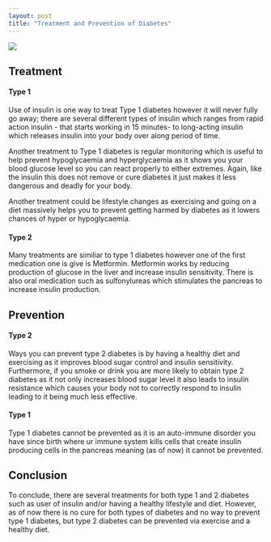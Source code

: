 ```yaml
---
layout: post
title: "Treatment and Prevention of Diabetes"
---
```


<img src="{{site.baseurl}}/assets/canva/treatments.png">

## Treatment

#### Type 1

Use of insulin is one way to treat Type 1 diabetes however it will never fully go away; there are several different types of insulin which ranges from rapid action insulin - that starts working in 15 minutes- to long-acting insulin which releases insulin into your body over  along period of time.

Another treatment to Type 1 diabetes is regular monitoring which is useful to help prevent hypoglycaemia and hyperglycaemia as it shows you your blood glucose level so you can react properly to either extremes. Again, like the insulin this does not remove or cure diabetes it just makes it less dangerous and deadly for your body.

Another treatment could be lifestyle changes as exercising and going on a diet massively helps you to prevent getting harmed by diabetes as it lowers chances of hyper or hypoglycaemia.

#### Type 2

Many treatments are similiar to type 1 diabetes however one of the first medication one is give is Metformin. Metformin works by reducing production of glucose in the liver and increase insulin sensitivity. There is also oral medication such as sulfonylureas which stimulates the pancreas to increase insulin production.


## Prevention

#### Type 2

Ways you can prevent type 2 diabetes is by having a healthy diet and exercising as it improves blood sugar control and insulin sensitivity. Furthermore, if you smoke or drink you are more likely to obtain type 2 diabetes as it not only increases blood sugar level it also leads to insulin resistance which causes your body not to correctly respond to insulin leading to it being much less effective. 

#### Type 1 

Type 1 diabetes cannot be prevented as it is an auto-immune disorder you have since birth where ur immune system kills cells that create insulin producing cells in the pancreas meaning (as of now) it cannot be prevented.


## Conclusion

To conclude, there are several treatments for both type 1 and 2 diabetes such as user of insulin and/or having a healthy lifestyle and diet. However, as of now there is no cure for both types of diabetes and no way to prevent type 1 diabetes, but type 2 diabetes can be prevented via exercise and a healthy diet.
